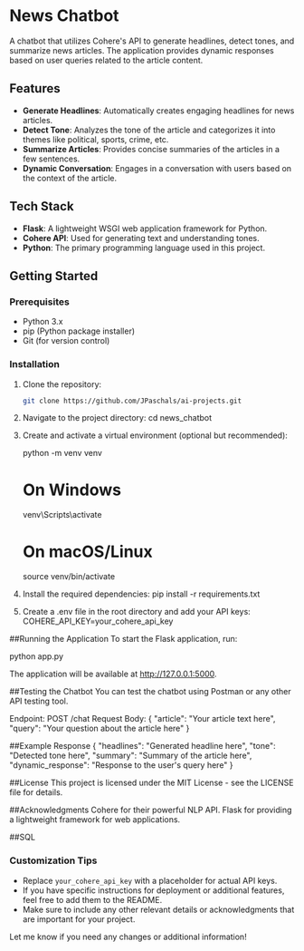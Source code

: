 # News Chatbot

A chatbot that utilizes Cohere's API to generate headlines, detect tones, and summarize news articles. The application provides dynamic responses based on user queries related to the article content.

## Features

- **Generate Headlines**: Automatically creates engaging headlines for news articles.
- **Detect Tone**: Analyzes the tone of the article and categorizes it into themes like political, sports, crime, etc.
- **Summarize Articles**: Provides concise summaries of the articles in a few sentences.
- **Dynamic Conversation**: Engages in a conversation with users based on the context of the article.

## Tech Stack

- **Flask**: A lightweight WSGI web application framework for Python.
- **Cohere API**: Used for generating text and understanding tones.
- **Python**: The primary programming language used in this project.

## Getting Started

### Prerequisites

- Python 3.x
- pip (Python package installer)
- Git (for version control)

### Installation

1. Clone the repository:

   ```bash
   git clone https://github.com/JPaschals/ai-projects.git

2. Navigate to the project directory:
       cd news_chatbot
   
3. Create and activate a virtual environment (optional but recommended):

      python -m venv venv
   # On Windows
   venv\Scripts\activate
   # On macOS/Linux
   source venv/bin/activate

4. Install the required dependencies:
     pip install -r requirements.txt
   
5. Create a .env file in the root directory and add your API keys:
      COHERE_API_KEY=your_cohere_api_key


##Running the Application
To start the Flask application, run:

   python app.py

The application will be available at http://127.0.0.1:5000.

##Testing the Chatbot
You can test the chatbot using Postman or any other API testing tool.

Endpoint: POST /chat
Request Body:
   {
    "article": "Your article text here",
    "query": "Your question about the article here"
}

##Example Response
   {
    "headlines": "Generated headline here",
    "tone": "Detected tone here",
    "summary": "Summary of the article here",
    "dynamic_response": "Response to the user's query here"
}


##License
This project is licensed under the MIT License - see the LICENSE file for details.

##Acknowledgments
Cohere for their powerful NLP API.
Flask for providing a lightweight framework for web applications.

##SQL


### Customization Tips
- Replace `your_cohere_api_key` with a placeholder for actual API keys.
- If you have specific instructions for deployment or additional features, feel free to add them to the README. 
- Make sure to include any other relevant details or acknowledgments that are important for your project.

Let me know if you need any changes or additional information!

